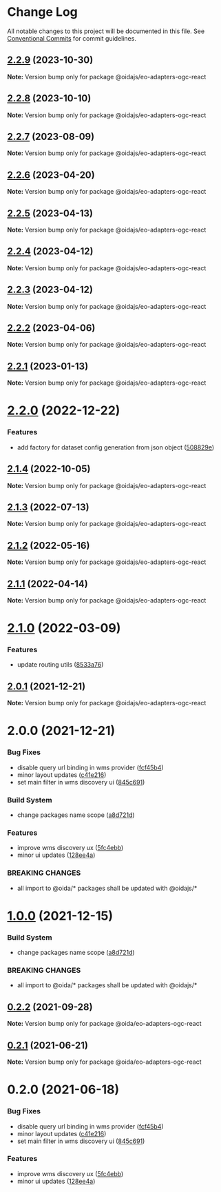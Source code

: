 # Change Log

All notable changes to this project will be documented in this file.
See [Conventional Commits](https://conventionalcommits.org) for commit guidelines.

## [2.2.9](https://gitlab.dev.eoss-cloud.it/frontend/oida/compare/@oidajs/eo-adapters-ogc-react@2.2.8...@oidajs/eo-adapters-ogc-react@2.2.9) (2023-10-30)

**Note:** Version bump only for package @oidajs/eo-adapters-ogc-react

## [2.2.8](https://gitlab.dev.eoss-cloud.it/frontend/oida/compare/@oidajs/eo-adapters-ogc-react@2.2.7...@oidajs/eo-adapters-ogc-react@2.2.8) (2023-10-10)

**Note:** Version bump only for package @oidajs/eo-adapters-ogc-react

## [2.2.7](https://gitlab.dev.eoss-cloud.it/frontend/oida/compare/@oidajs/eo-adapters-ogc-react@2.2.6...@oidajs/eo-adapters-ogc-react@2.2.7) (2023-08-09)

**Note:** Version bump only for package @oidajs/eo-adapters-ogc-react

## [2.2.6](https://gitlab.dev.eoss-cloud.it/frontend/oida/compare/@oidajs/eo-adapters-ogc-react@2.2.5...@oidajs/eo-adapters-ogc-react@2.2.6) (2023-04-20)

**Note:** Version bump only for package @oidajs/eo-adapters-ogc-react

## [2.2.5](https://gitlab.dev.eoss-cloud.it/frontend/oida/compare/@oidajs/eo-adapters-ogc-react@2.2.4...@oidajs/eo-adapters-ogc-react@2.2.5) (2023-04-13)

**Note:** Version bump only for package @oidajs/eo-adapters-ogc-react

## [2.2.4](https://gitlab.dev.eoss-cloud.it/frontend/oida/compare/@oidajs/eo-adapters-ogc-react@2.2.3...@oidajs/eo-adapters-ogc-react@2.2.4) (2023-04-12)

**Note:** Version bump only for package @oidajs/eo-adapters-ogc-react

## [2.2.3](https://gitlab.dev.eoss-cloud.it/frontend/oida/compare/@oidajs/eo-adapters-ogc-react@2.2.2...@oidajs/eo-adapters-ogc-react@2.2.3) (2023-04-12)

**Note:** Version bump only for package @oidajs/eo-adapters-ogc-react

## [2.2.2](https://gitlab.dev.eoss-cloud.it/frontend/oida/compare/@oidajs/eo-adapters-ogc-react@2.2.1...@oidajs/eo-adapters-ogc-react@2.2.2) (2023-04-06)

**Note:** Version bump only for package @oidajs/eo-adapters-ogc-react

## [2.2.1](https://gitlab.dev.eoss-cloud.it/frontend/oida/compare/@oidajs/eo-adapters-ogc-react@2.2.0...@oidajs/eo-adapters-ogc-react@2.2.1) (2023-01-13)

**Note:** Version bump only for package @oidajs/eo-adapters-ogc-react

# [2.2.0](https://gitlab.dev.eoss-cloud.it/frontend/oida/compare/@oidajs/eo-adapters-ogc-react@2.1.4...@oidajs/eo-adapters-ogc-react@2.2.0) (2022-12-22)

### Features

- add factory for dataset config generation from json object ([508829e](https://gitlab.dev.eoss-cloud.it/frontend/oida/commit/508829e70a216c6772197f642117bb3f1947e3ea))

## [2.1.4](https://gitlab.dev.eoss-cloud.it/frontend/oida/compare/@oidajs/eo-adapters-ogc-react@2.1.3...@oidajs/eo-adapters-ogc-react@2.1.4) (2022-10-05)

**Note:** Version bump only for package @oidajs/eo-adapters-ogc-react

## [2.1.3](https://gitlab.dev.eoss-cloud.it/frontend/oida/compare/@oidajs/eo-adapters-ogc-react@2.1.2...@oidajs/eo-adapters-ogc-react@2.1.3) (2022-07-13)

**Note:** Version bump only for package @oidajs/eo-adapters-ogc-react

## [2.1.2](https://gitlab.dev.eoss-cloud.it/frontend/oida/compare/@oidajs/eo-adapters-ogc-react@2.1.1...@oidajs/eo-adapters-ogc-react@2.1.2) (2022-05-16)

**Note:** Version bump only for package @oidajs/eo-adapters-ogc-react

## [2.1.1](https://gitlab.dev.eoss-cloud.it/frontend/oida/compare/@oidajs/eo-adapters-ogc-react@2.1.0...@oidajs/eo-adapters-ogc-react@2.1.1) (2022-04-14)

**Note:** Version bump only for package @oidajs/eo-adapters-ogc-react

# [2.1.0](https://gitlab.dev.eoss-cloud.it/frontend/oida/compare/@oidajs/eo-adapters-ogc-react@2.0.1...@oidajs/eo-adapters-ogc-react@2.1.0) (2022-03-09)

### Features

- update routing utils ([8533a76](https://gitlab.dev.eoss-cloud.it/frontend/oida/commit/8533a76b4220417d811b4114ff770223d26906d8))

## [2.0.1](https://gitlab.dev.eoss-cloud.it/frontend/oida/compare/@oidajs/eo-adapters-ogc-react@2.0.0...@oidajs/eo-adapters-ogc-react@2.0.1) (2021-12-21)

**Note:** Version bump only for package @oidajs/eo-adapters-ogc-react

# 2.0.0 (2021-12-21)

### Bug Fixes

- disable query url binding in wms provider ([fcf45b4](https://gitlab.dev.eoss-cloud.it/frontend/oida/commit/fcf45b4f1507788056e78b1f3f1ffc86a099216f))
- minor layout updates ([c41e216](https://gitlab.dev.eoss-cloud.it/frontend/oida/commit/c41e21632f8f5375350d63dfc2cc7234e81a0b1a))
- set main filter in wms discovery ui ([845c691](https://gitlab.dev.eoss-cloud.it/frontend/oida/commit/845c6916fb91e926c8e3bb910a8f3c3bbf095202))

### Build System

- change packages name scope ([a8d721d](https://gitlab.dev.eoss-cloud.it/frontend/oida/commit/a8d721db395a8a9f9c52808c5318c392096cc2a3))

### Features

- improve wms discovery ux ([5fc4ebb](https://gitlab.dev.eoss-cloud.it/frontend/oida/commit/5fc4ebb2669ba6c0d84f61d01ecfe507db8193ff))
- minor ui updates ([128ee4a](https://gitlab.dev.eoss-cloud.it/frontend/oida/commit/128ee4a611dd0f50ebdda167d5c81129876ca27f))

### BREAKING CHANGES

- all import to @oida/\* packages shall be updated with @oidajs/\*

# [1.0.0](https://gitlab.dev.eoss-cloud.it/frontend/oida/compare/@oida/eo-adapters-ogc-react@0.2.2...@oidajs/eo-adapters-ogc-react@1.0.0) (2021-12-15)

### Build System

- change packages name scope ([a8d721d](https://gitlab.dev.eoss-cloud.it/frontend/oida/commit/a8d721db395a8a9f9c52808c5318c392096cc2a3))

### BREAKING CHANGES

- all import to @oida/\* packages shall be updated with @oidajs/\*

## [0.2.2](https://gitlab.dev.eoss-cloud.it/frontend/oida/compare/@oida/eo-adapters-ogc-react@0.2.1...@oida/eo-adapters-ogc-react@0.2.2) (2021-09-28)

**Note:** Version bump only for package @oida/eo-adapters-ogc-react

## [0.2.1](https://gitlab.dev.eoss-cloud.it/frontend/oida/compare/@oida/eo-adapters-ogc-react@0.2.0...@oida/eo-adapters-ogc-react@0.2.1) (2021-06-21)

**Note:** Version bump only for package @oida/eo-adapters-ogc-react

# 0.2.0 (2021-06-18)

### Bug Fixes

- disable query url binding in wms provider ([fcf45b4](https://gitlab.dev.eoss-cloud.it/frontend/oida/commit/fcf45b4f1507788056e78b1f3f1ffc86a099216f))
- minor layout updates ([c41e216](https://gitlab.dev.eoss-cloud.it/frontend/oida/commit/c41e21632f8f5375350d63dfc2cc7234e81a0b1a))
- set main filter in wms discovery ui ([845c691](https://gitlab.dev.eoss-cloud.it/frontend/oida/commit/845c6916fb91e926c8e3bb910a8f3c3bbf095202))

### Features

- improve wms discovery ux ([5fc4ebb](https://gitlab.dev.eoss-cloud.it/frontend/oida/commit/5fc4ebb2669ba6c0d84f61d01ecfe507db8193ff))
- minor ui updates ([128ee4a](https://gitlab.dev.eoss-cloud.it/frontend/oida/commit/128ee4a611dd0f50ebdda167d5c81129876ca27f))

